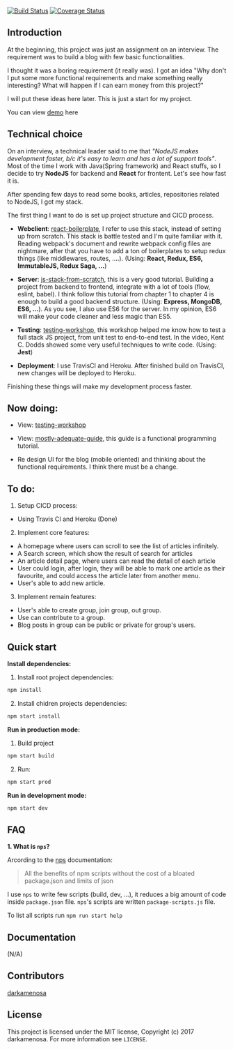 [![Build Status](https://img.shields.io/travis/darkamenosa/tblog.svg?style=flat-square)](https://travis-ci.org/darkamenosa/tblog)
[![Coverage Status](https://img.shields.io/coveralls/darkamenosa/tblog.svg?style=flat-square)](https://coveralls.io/github/darkamenosa/tblog?branch=master)

## Introduction

At the beginning, this project was just an assignment on an interview. The requirement was to build a blog with few basic functionalities.

I thought it was a boring requirement (it really was). I got an idea "Why don't I put some more functional requirements and make something really interesting? What will happen if I can earn money from this project?"

I will put these ideas here later. This is just a start for my project.

You can view [demo](https://darkamenosa-tblog.herokuapp.com/) here

## Technical choice

On an interview, a technical leader said to me that *"NodeJS makes development faster, b/c it's easy to learn and has a lot of support tools"*. Most of the time I work with Java(Spring framework) and React stuffs, so I decide to try **NodeJS** for backend and **React** for frontent. Let's see how fast it is.

After spending few days to read some books, articles, repositories related to NodeJS, I got my stack.

The first thing I want to do is set up project structure and CICD process. 

- **Webclient**: [react-boilerplate](https://github.com/react-boilerplate/react-boilerplate), I refer to use this stack, instead of setting up from scratch. This stack is battle tested and I'm quite familiar with it. Reading webpack's document and rewrite webpack config files are nightmare, after that you have to add a ton of boilerplates to setup redux things (like middlewares, routes, ....). (Using: **React, Redux, ES6, ImmutableJS, Redux Saga, ...**)


- **Server**: [js-stack-from-scratch](https://github.com/verekia/js-stack-from-scratch), this is a very good tutorial. Building a project from backend to frontend, integrate with a lot of tools (flow, eslint, babel). I think follow this tutorial from chapter 1 to chapter 4 is enough to build a good backend structure. (Using: **Express, MongoDB, ES6, ...**). As you see, I also use ES6 for the server. In my opinion, ES6 will make your code cleaner and less magic than ES5.

- **Testing**: [testing-workshop](https://github.com/kentcdodds/testing-workshop), this workshop helped me know how to test a full stack JS project, from unit test to end-to-end test. In the video, Kent C. Dodds showed some very useful techniques to write code. (Using: **Jest**)

- **Deployment**: I use TravisCI and Heroku. After finished build on TravisCI, new changes will be deployed to Heroku.

Finishing these things will make my development process faster.


## Now doing:

- View: [testing-workshop](https://github.com/kentcdodds/testing-workshop) 
- View: [mostly-adequate-guide](https://github.com/MostlyAdequate/mostly-adequate-guide), this guide is a functional programming tutorial.

- Re design UI for the blog (mobile oriented) and thinking about the functional requirements. I think there must be a change.

## To do:

1. Setup CICD process:

- Using Travis CI and Heroku (Done)

2. Implement core features:

- A homepage where users can scroll to see the list of articles infinitely.
- A Search screen, which show the result of search for articles
- An article detail page, where users can read the detail of each article
- User could login, after login, they will be able to mark one article as their favourite, and could access the article later from another menu.
- User's able to add new article.


3. Implement remain features:
    
- User's able to create group, join group, out group.
- Use can contribute to a group. 
- Blog posts in group can be public or private for group's users.

## Quick start

**Install dependencies:** 

1. Install root project dependencies:
```js
npm install
```
2. Install chidren projects dependencies:

```js
npm start install
```

**Run in production mode:**

1. Build project
```js
npm start build
```

2. Run: 
```js 
npm start prod
```

**Run in development mode:**
```js
npm start dev
```


## FAQ

**1. What is `nps`?**

Arcording to the [nps](https://github.com/kentcdodds/nps) documentation:
> All the benefits of npm scripts without the cost of a bloated package.json and limits of json

I use `nps` to write few scripts (build, dev, ...), it reduces a big amount of code inside `package.json` file. `nps`'s scripts are written `package-scripts.js` file.

To list all scripts run `npm run start help`

## Documentation

(N/A)

## Contributors

[darkamenosa](https://github.com/darkamenosa/)

## License

This project is licensed under the MIT license, Copyright (c) 2017 darkamenosa. 
For more information see `LICENSE`.
